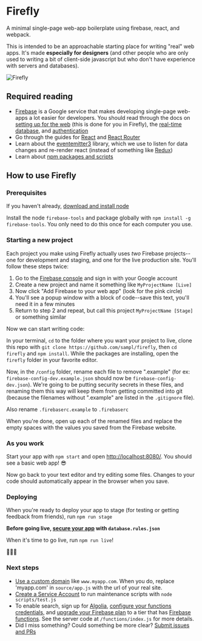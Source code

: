 # Firefly

A minimal single-page web-app boilerplate using firebase, react, and webpack.

This is intended to be an approachable starting place for writing "real" web apps. It's made **especially for designers** (and other people who are only used to writing a bit of client-side javascript but who don't have experience with servers and databases).

![Firefly](https://media.giphy.com/media/4BFo8uGv7NWeI/giphy.gif "Firefly")

## Required reading

 - [Firebase](firebase.google.com) is a Google service that makes developing single-page web-apps a lot easier for developers. You should read through the docs on [setting up for the web](https://firebase.google.com/docs/web/setup) (this is done for you in Firefly), the [real-time database](https://firebase.google.com/docs/database/web/start), and [authentication](https://firebase.google.com/docs/auth/web/start)
- Go through the guides for [React](https://facebook.github.io/react/docs/hello-world.html) and [React Router](https://reacttraining.com/react-router/web/guides)
- Learn about the [eventemitter3](https://github.com/primus/eventemitter3) library, which we use to listen for data changes and re-render react (instead of something like [Redux](https://egghead.io/courses/getting-started-with-redux))
- Learn about [npm packages and scripts](https://nodesource.com/blog/an-absolute-beginners-guide-to-using-npm/)

## How to use Firefly

### Prerequisites

If you haven't already, [download and install node](https://nodejs.org/en/download/)

Install the node `firebase-tools` and package globally with `npm install -g firebase-tools`. You only need to do this once for each computer you use.

### Starting a new project

Each project you make using Firefly actually uses _two_ Firebase projects--one for development and staging, and one for the live production site. You'll follow these steps twice:

 1. Go to the [Firebase console](console.firebase.google.com) and sign in with your Google account
 2. Create a new project and name it something like `MyProjectName [Live]`
 3. Now click "Add Firebase to your web app" (look for the pink circle)
 4. You'll see a popup window with a block of code--save this text, you'll need it in a few minutes
 5. Return to step 2 and repeat, but call this project `MyProjectName [Stage]` or something similar

Now we can start writing code:

In your terminal, `cd` to the folder where you want your project to live, clone this repo with `git clone https://github.com/sampl/firefly`, then `cd firefly` and `npm install`. While the packages are installing, open the `firefly` folder in your favorite editor.

Now, in the `/config` folder, rename each file to remove ".example" (for ex: `firebase-config-dev.example.json` should now be `firebase-config-dev.json`). We're going to be putting security secrets in these files, and renaming them this way will keep them from getting committed into git (because the filenames without ".example" are listed in the `.gitignore` file).

Also rename `.firebaserc.example` to `.firebaserc`

When you're done, open up each of the renamed files and replace the empty spaces with the values you saved from the Firebase website.

### As you work

Start your app with `npm start` and open [http://localhost:8080/](http://localhost:8080/). You should see a basic web app! 😎

Now go back to your text editor and try editing some files. Changes to your code should automatically appear in the browser when you save.

### Deploying

When you're ready to deploy your app to stage (for testing or getting feedback from friends), run `npm run stage`

**Before going live, [secure your app](https://firebase.google.com/docs/database/security/) with `database.rules.json`**

When it's time to go live, run `npm run live`!

🎉🎉🎉

### Next steps

- [Use a custom domain](https://firebase.google.com/docs/hosting/custom-domain) like `www.myapp.com`. When you do, replace 'myapp.com' in `source/app.js` with the url of your real site.
- [Create a Service Account](https://firebase.google.com/docs/admin/setup#add_firebase_to_your_app) to run maintenance scripts with `node scripts/test.js`
- To enable search, sign up for [Algolia](https://www.algolia.com/), [configure your functions credentials](https://firebase.google.com/docs/functions/config-env), and [upgrade your Firebase  plan](https://console.firebase.google.com) to a tier that has [Firebase functions](https://firebase.google.com/docs/functions/). See the server code at `/functions/index.js` for more details.
- Did I miss something? Could something be more clear? [Submit issues and PRs](https://github.com/sampl/firefly/issues)
